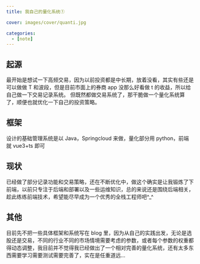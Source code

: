 ```yaml
---
title: 我自己的量化系统①

cover: images/cover/quanti.jpg

categories:
  - [note]
---
```


## 起源

最开始是想试一下高频交易，因为以前投资都是中长期，放着没看，其实有些还是可以做做 T 和波段，但是目前市面上的券商 app 没那么好看做 t 的收益，所以给自己做一下交易记录系统。
但既然都做交易系统了，那干脆做一个量化系统算了，顺便也就优化一下自己的投资策略。

## 框架

设计的基础管理系统是以 Java，Springcloud 来做，量化部分用 python，前端就 vue3+ts 即可

## 现状

已经做了部分记录功能和交易策略，还在不断优化中，做这个确实是让我锻炼了下前端，以前只专注于后端和部署以及一些运维知识，总的来说还是围绕后端相关，趁此练练前端技术，希望能尽早成为一个优秀的全栈工程师吧^\_^

## 其他

目前先不把一些具体框架和系统写在 blog 里，因为从自己的实践出发，无论是选股还是交易，不同的行业不同的市场情境需要考虑的参数，或者每个参数的权重都得动态调整，我目前并不觉得我已经做出了一个相对完善的量化系统，还有太多东西需要学习需要测试需要完善了，实在是任重道远...
